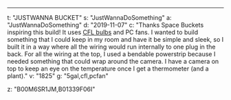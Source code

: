 ---
t: "JUSTWANNA BUCKET"
s: "JustWannaDoSomething"
a: "JustWannaDoSomething"
d: "2019-11-07"
c: "Thanks Space Buckets inspiring this build! It uses <a href='https://amzn.to/3jMfTYw'>CFL bulbs</a> and PC fans. I wanted to build something that I could keep in my room and have it be simple and sleek, so I built it in a way where all the wiring would run internally to one plug in the back. For all the wiring at the top, I used a bendable powerstrip because I needed something that could wrap around the camera. I have a camera on top to keep an eye on the temperature once I get a thermometer (and a plant)."
v: "1825"
g: "5gal,cfl,pcfan"

z: "B00M6SR1JM,B01339F06I"
